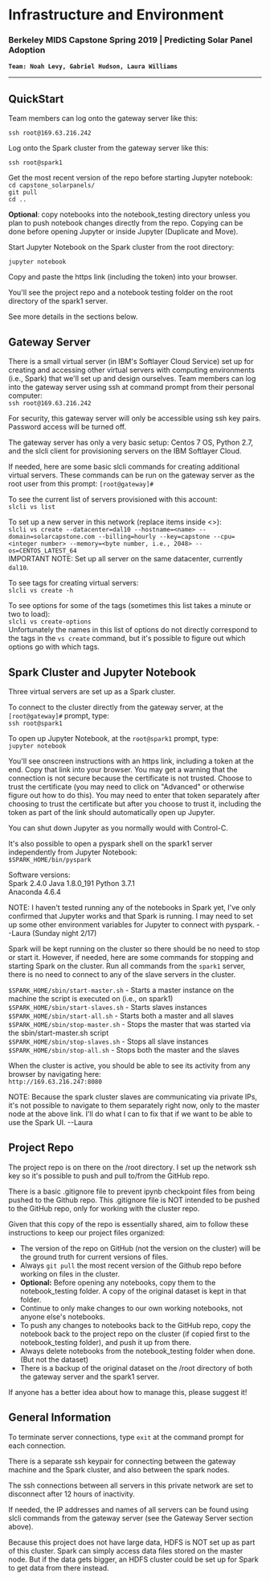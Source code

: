 # Infrastructure and Environment
### Berkeley MIDS Capstone Spring 2019 | Predicting Solar Panel Adoption
__`Team: Noah Levy, Gabriel Hudson, Laura Williams`__  

 ---
## QuickStart

Team members can log onto the gateway server like this:  

`` ssh root@169.63.216.242
``  

Log onto the Spark cluster from the gateway server like this:  

``ssh root@spark1
``

Get the most recent version of the repo before starting Jupyter notebook:  
``cd capstone_solarpanels/``  
``git pull``  
``cd ..``  

**Optional**: copy notebooks into the notebook_testing directory unless you plan to push notebook changes directly from the repo. Copying can be done before opening Jupyter or inside Jupyter (Duplicate and Move).

Start Jupyter Notebook on the Spark cluster from the root directory:

``jupyter notebook``

Copy and paste the https link (including the token) into your browser.

You'll see the project repo and a notebook testing folder on the root directory of the spark1 server.

See more details in the sections below.

## Gateway Server
There is a small virtual server (in IBM's Softlayer Cloud Service) set up for creating and accessing other virtual servers with computing environments (i.e., Spark) that we'll set up and design ourselves. Team members can log into the gateway server using ssh at command prompt from their personal computer:  
`` ssh root@169.63.216.242
``  

For security, this gateway server will only be accessible using ssh key pairs.  Password access will be turned off.

The gateway server has only a very basic setup:  Centos 7 OS, Python 2.7, and the slcli client for provisioning servers on the IBM Softlayer Cloud.

If needed, here are some basic slcli commands for creating additional virtual servers.  These commands can be run on the gateway server as the root user from this prompt: ``[root@gateway]#``  

To see the current list of servers provisioned with this account:    
``slcli vs list``  

To set up a new server in this network (replace items inside <>):   
``slcli vs create --datacenter=dal10 --hostname=<name> --domain=solarcapstone.com --billing=hourly --key=capstone --cpu=<integer number> --memory=<byte number, i.e., 2048> --os=CENTOS_LATEST_64``  
IMPORTANT NOTE: Set up all server on the same datacenter, currently `dal10`.

To see tags for creating virtual servers:   
``slcli vs create -h``

To see options for some of the tags (sometimes this list takes a minute or two to load):  
``slcli vs create-options``  
Unfortunately the names in this list of options do not directly correspond to the tags in the `vs create` command, but it's possible to figure out which options go with which tags.

## Spark Cluster and Jupyter Notebook
Three virtual servers are set up as a Spark cluster.

To connect to the cluster directly from the gateway server, at the ```[root@gateway]#``` prompt, type:  
``ssh root@spark1``

To open up Jupyter Notebook, at the `root@spark1` prompt, type:  
``jupyter notebook``

You'll see onscreen instructions with an https link, including a token at the end.  Copy that link into your browser.  You may get a warning that the connection is not secure because the certificate is not trusted.  Choose to trust the certificate (you may need to click on "Advanced" or otherwise figure out how to do this).  You may need to enter that token separately after choosing to trust the certificate but after you choose to trust it, including the token as part of the link should automatically open up Jupyter.  

You can shut down Jupyter as you normally would with Control-C.

It's also possible to open a pyspark shell on the spark1 server independently from Jupyter Notebook:  
``$SPARK_HOME/bin/pyspark``

Software versions:  
Spark 2.4.0
Java 1.8.0_191
Python 3.7.1  
Anaconda 4.6.4  

NOTE:  I haven't tested running any of the notebooks in Spark yet, I've only confirmed that Jupyter works and that Spark is running.  I may need to set up some other environment variables for Jupyter to connect with pyspark. --Laura (Sunday night 2/17)

Spark will be kept running on the cluster so there should be no need to stop or start it.  However, if needed, here are some commands for stopping and starting Spark on the cluster. Run all commands from the `spark1` server, there is no need to connect to any of the slave servers in the cluster.  

`$SPARK_HOME/sbin/start-master.sh` - Starts a master instance on the machine the script is executed on  (i.e., on spark1)  
`$SPARK_HOME/sbin/start-slaves.sh` - Starts slaves instances  
`$SPARK_HOME/sbin/start-all.sh` - Starts both a master and all slaves  
`$SPARK_HOME/sbin/stop-master.sh` - Stops the master that was started via the sbin/start-master.sh script  
`$SPARK_HOME/sbin/stop-slaves.sh` - Stops all slave instances   
`$SPARK_HOME/sbin/stop-all.sh` - Stops both the master and the slaves

When the cluster is active, you should be able to see its activity from any browser by navigating here:    
``http://169.63.216.247:8080``

NOTE: Because the spark cluster slaves are communicating via private IPs, it's not possible to navigate to them  separately right now, only to the master node at the above link. I'll do what I can to fix that if we want to be able to use the Spark UI.  --Laura

## Project Repo

The project repo is on there on the /root directory.  I set up the network ssh key so it's possible to push and pull to/from the GitHub repo.

There is a basic .gitignore file to prevent ipynb checkpoint files from being pushed to the Github repo.  This .gitignore file is NOT intended to be pushed to the GitHub repo, only for working with the cluster repo.

Given that this copy of the repo is essentially shared, aim to follow these instructions to keep our project files organized:

* The version of the repo on GitHub (not the version on the cluster) will be the ground truth for current versions of files.
* Always `git pull` the most recent version of the Github repo before working on files in the cluster.
* **Optional:**  Before opening any notebooks, copy them to the notebook_testing folder. A copy of the original dataset is kept in that folder.  
* Continue to only make changes to our own working notebooks, not anyone else's notebooks.
* To push any changes to notebooks back to the GitHub repo, copy the notebook back to the project repo on the cluster (if copied first to the notebook_testing folder), and push it up from there.
* Always delete notebooks from the notebook_testing folder when done. (But not the dataset)
* There is a backup of the original dataset on the /root directory of both the gateway server and the spark1 server.

If anyone has a better idea about how to manage this, please suggest it!


## General Information
To terminate server connections, type `exit` at the command prompt for each connection.

There is a separate ssh keypair for connecting between the gateway machine and the Spark cluster, and also between the spark nodes.

The ssh connections between all servers in this private network are set to disconnect after 12 hours of inactivity.

If needed, the IP addresses and names of all servers can be found using slcli commands from the gateway server (see the Gateway Server section above).

Because this project does not have large data, HDFS is NOT set up as part of this cluster.  Spark can simply access data files stored on the master node.  But if the data gets bigger, an HDFS cluster could be set up for Spark to get data from there instead.
